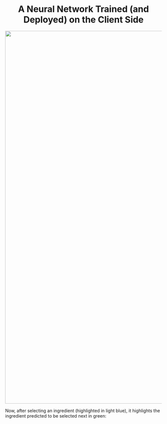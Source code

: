 <h1 align="center">A Neural Network Trained (and Deployed) on the Client Side</h1>


<p align="center">
    <img src="https://github.com/MattiaSarti/next-ingredient-prediction/blob/main/readme_pictures/screenshot.png" alt="...loading..."  width="1200"/>
</p>


Now, after selecting an ingredient (highlighted in light blue), it highlights the ingredient predicted to be selected next in green:
